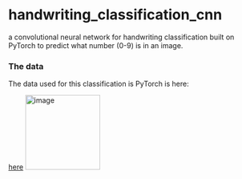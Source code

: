 # handwriting_classification_cnn
a convolutional neural network for handwriting classification built on PyTorch to predict what number (0-9) is in an image.

### The data
The data used for this classification is PyTorch is here:

[here](https://pytorch.org/vision/stable/generated/torchvision.datasets.MNIST.html#torchvision.datasets.MNIST)
<img width="149" alt="image" src="https://github.com/austinfroste/handwriting_classification_cnn/assets/65328557/846a485b-b016-4f25-a276-2158a53ad270">
